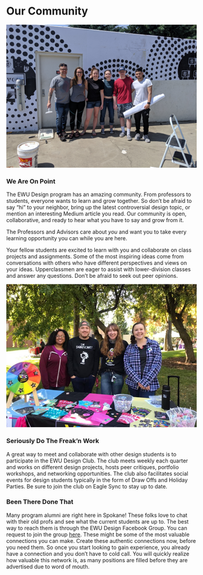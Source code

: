 # Our Community

![](../.gitbook/assets/group.jpg)

### **We Are On Point**

The EWU Design program has an amazing community. From professors to students, everyone wants to learn and grow together. So don’t be afraid to say “hi” to your neighbor, bring up the latest controversial design topic, or mention an interesting Medium article you read. Our community is open, collaborative, and ready to hear what you have to say and grow from it.

The Professors and Advisors care about _you_ and want you to take every learning opportunity you can while you are here.

Your fellow students are excited to learn with you and collaborate on class projects and assignments. Some of the most inspiring ideas come from conversations with others who have different perspectives and views on your ideas. Upperclassmen are eager to assist with lower-division classes and answer any questions. Don’t be afraid to seek out peer opinions.

![](../.gitbook/assets/design-club.jpg)

### Seriously Do The Freak’n Work

A great way to meet and collaborate with other design students is to participate in the EWU Design Club. The club meets weekly each quarter and works on different design projects, hosts peer critiques, portfolio workshops, and networking opportunities. The club also facilitates social events for design students typically in the form of Draw Offs and Holiday Parties. Be sure to join the club on Eagle Sync to stay up to date.

### Been There Done That

Many program alumni are right here in Spokane! These folks love to chat with their old profs and see what the current students are up to. The best way to reach them is through the EWU Design Facebook Group. You can request to join the group [here](https://www.facebook.com/groups/vcd.ewu/?ref=bookmarks). These might be some of the most valuable connections you can make. Create these authentic connections now, before you need them. So once you start looking to gain experience, you already have a connection and you don’t have to cold call. You will quickly realize how valuable this network is, as many positions are filled before they are advertised due to word of mouth.

